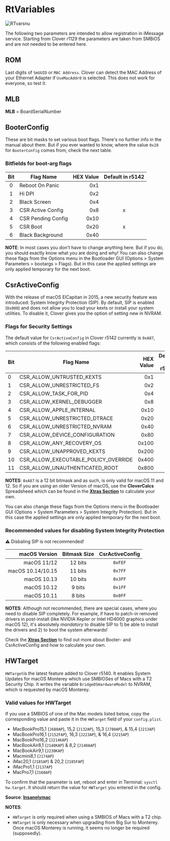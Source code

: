 # RtVariables
![RTvarsnu](https://user-images.githubusercontent.com/76865553/140332564-944c61eb-6168-4a12-b580-0f0744fd4fdf.png)

The following two parameters are intended to allow registration in iMessage service.
Starting from Clover r1129 the parameters are taken from SMBiOS and are not needed to be entered here.

## ROM
Last digits of `SmUUID` or `MAC Address`. Clover can detect the MAC Address of your Ethernet Adapter if `UseMacAddr0` is selected. This does not work for everyone, so test it.

## MLB
**MLB** = BoardSerialNumber

## BooterConfig
These are bit masks to set various boot flags. There's no further info in the manual about them. But if you ever wanted to know, where the value `0x28` for `BooterConfig` comes from, check the next table.

### Bitfields for boot-arg flags
|Bit| Flag Name | HEX Value  | Default in r5142
|:---:|-----------|-----------:|:---------------:|
|0|Reboot On Panic    | 0x1|
|1|Hi DPI             | 0x2|
|2|Black Screen       | 0x4|
|3|CSR Active Config  | 0x8|  x|
|4|CSR Pending Config | 0x10|
|5|CSR Boot           | 0x20| x|
|6|Black Background   | 0x40|

**NOTE**: In most cases you don't have to change anything here. But if you do, you should exactly know what you are doing and why! You can also change these flags from the Options menu in the Bootloader GUI (Options > System Parameters > bootargs > Flags). But in this case the applied settings are only applied temporary for the next boot. 

## CsrActiveConfig
With the release of macOS ElCapitan in 2015, a new security feature was introduced: System Integrity Protection (SIP). By default, SIP is enabled (`0x000`) and does not allow you to load your kexts or install your system utilities. To disable it, Clover gives you the option of setting new in NVRAM.

### Flags for Security Settings
The default value for `CsrActiveConfig` in Clover r5142 currently is `0xA87`, which consists of the following enabled flags:

|Bit| Flag Name | HEX Value | Default in r5142
|---|-----------|----------:|:---------------:|
|0|CSR_ALLOW_UNTRUSTED_KEXTS|0x1|x
|1|CSR_ALLOW_UNRESTRICTED_FS|0x2|x
|2|CSR_ALLOW_TASK_FOR_PID|0x4|x
|3|CSR_ALLOW_KERNEL_DEBUGGER|0x8|
|4|CSR_ALLOW_APPLE_INTERNAL|0x10|
|5|CSR_ALLOW_UNRESTRICTED_DTRACE |0x20|
|6|CSR_ALLOW_UNRESTRICTED_NVRAM|0x40|
|7|CSR_ALLOW_DEVICE_CONFIGURATION|0x80|x
|8|CSR_ALLOW_ANY_RECOVERY_OS|0x100|
|9|CSR_ALLOW_UNAPPROVED_KEXTS|0x200|x
|10|CSR_ALLOW_EXECUTABLE_POLICY_OVERRIDE|0x400|
|11|CSR_ALLOW_UNAUTHENTICATED_ROOT|0x800|x

**NOTES**: `0xA87` is a 12 bit bitmask and as such, is only valid for macOS 11 and 12. So if you are using an older Version of macOS, use the **CloverCalcs** Spreadsheed which can be found in the [**Xtras Section**](https://github.com/5T33Z0/Clover-Crate/tree/main/Xtras) to calculate your own.

You can also change these flags from the Options menu in the Bootloader GUI (Options > System Parameters > System Integrity Protection). But in this case the applied settings are only applied temporary for the next boot. 

### Recommended values for disabling System Integrity Protection
:warning: Disbaling SIP is not recommended!

| macOS Version     | Bitmask Size  | CsrActiveConfig |
|------------------:|:-------------:|:---------------:|
| macOS 11/12       | 12 bits       |`0xFEF`
| macOS 10.14/10.15 | 11 bits       |`0x7FF`
| macOS 10.13       | 10 bits       |`0x3FF`
| macOS 10.12       | 9 bits        |`0x1FF`
| macOS 10.11       | 8 bits        |`0x0FF`

**NOTES**: 
Although not recommended, there are special cases, where you need to disable SIP completely. For example, if have to patch-in removed drivers in post-install (like NVIDIA Kepler or Intel HD4000 graphics under macOS 12), it's absolutely *mandatory* to disable SIP to 1) be able to install the drivers and 2) to boot the system afterwards!

Check the [**Xtras Section**](https://github.com/5T33Z0/Clover-Crate/tree/main/Xtras) to find out more about Booter- and CsrActiveConfig and how to calculate your own.

## HWTarget
`HWTarget`is the latest feature added to Clover r5140. It enables System Updates for macOS Monterey which use SMBIOSes of Macs with a T2 Security Chip. It writes the variable `BridgeOSHardwareModel` to NVRAM, which is requested by macOS Monterey. 

### Valid values for HWTarget
If you use a SMBIOS of one of the Mac models listed below, copy the corresponding value and paste it in the `HWTarget` field of your `config.plist`.

- MacBookPro15,1 (`J680AP`), 15,2 (`J132AP`), 15,3 (`J780AP`), & 15,4 (`J213AP`)
- MacBookPro16,1 (`J152FAP`), 16,3 (`J223AP`), & 16,4 (`J215AP`)
- MacBookPro16,2 (`J214KAP`)
- MacBookAir8,1 (`J140KAP`) & 8,2 (`J140AAP`) 
- MacBookAir9,1 (`J230KAP`) 
- Macmini8,1 (`J174AP`)
- iMac20,1 (`J185AP`) & 20,2 (`J185FAP`) 
- iMacPro1,1 (`J137AP`)
- MacPro7,1 (`J160AP`)

To confirm that the parameter is set, reboot and enter in Terminal: `sysctl hw.target`.
It should return the value for `HWTarget` you entered in the config.

**Source**: [**Insanelymac**](https://www.insanelymac.com/forum/topic/284656-clover-general-discussion/?do=findComment&comment=2771041)

**NOTES**: 

- `HWTarget` is only required when using a SMBIOS of Macs with a T2 chip.
- `HWTarget` is only necessary when upgrading from Big Sur to Monterey. Once macOS Monterey is running, it seems no longer be required (supposedly).
